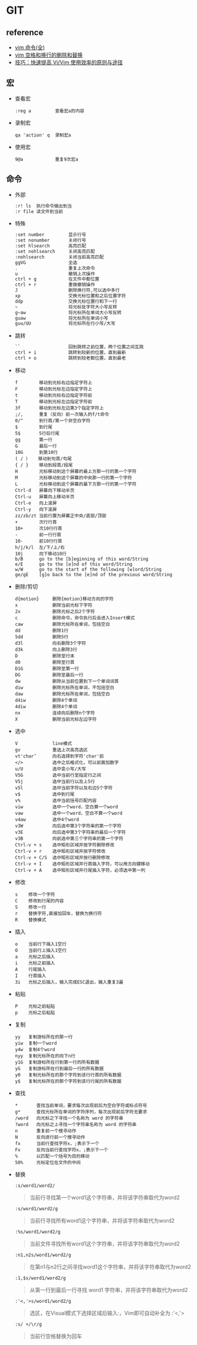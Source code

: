 # GIT

## reference

* [vim 命令(全)](https://blog.csdn.net/zg_hover/article/details/1232018)
* [vim 空格和换行的删除和替换](https://www.cnblogs.com/clphp/p/5502026.html)
* [技巧：快速提高 Vi/Vim 使用效率的原则与途径](https://www.ibm.com/developerworks/cn/linux/l-cn-tip-vim/)

## 宏

* 查看宏
  ```
  :reg a         查看宏a的内容
  ```
* 录制宏
  ```
  qa 'action' q  录制宏a
  ```
* 使用宏
  ```
  9@a            重复9次宏a 
  ```

## 命令

* 外部

  ```bash
  :r! ls  执行命令输出到当
  :r file 读文件到当前
  ```

* 特殊

  ```bash
  :set number         显示行号
  :set nonumber       关闭行号
  :set hlsearch       高亮匹配
  :set nohlsearch     关闭高亮匹配  
  :nohlsearch         关闭当前高亮匹配
  ggVG                全选
  .                   重复上次命令
  u                   撤销上次操作
  ctrl + g            在文件中都位置
  ctrl + r            重做撤销操作
  J                   删除换行符,可以选中多行
  xp                  交换光标位置和之后位置字符
  ddp                 交换光标位置行和下一行
  ~                   将光标处字符大小写反转
  g~aw                将光标所在单词大小写反转
  guaw                将光标所在单词小写
  guu/UU              将光标所在行小写/大写
  ```

* 跳转

  ```bash
  ``                  回到跳转之前位置，两个位置之间互跳
  ctrl + i            跳转到较新的位置，直到最新
  ctrl + o            跳转到较老都位置，直到最老
  ```

* 移动
  ```
  f        移动到光标右边指定字符上
  F        移动到光标左边指定字符上
  t        移动到光标右边指定字符前
  T        移动到光标左边指定字符前
  3f       移动到光标左边第3个指定字符上
  ;/,      重复（反向）前一次输入的f/t命令
  0/^      到行首/第一个非空白字符
  $        到行尾
  5$       5行后行尾
  gg       第一行
  G        最后一行
  10G      到第10行
  ( / ）   移动到句首/句尾
  { / }    移动到段首/段尾
  H        光标移动到这个屏幕的最上方那一行的第一个字符
  M        光标移动到这个屏幕的中央那一行的第一个字符
  L        光标移动到这个屏幕的最下方那一行的第一个字符
  Ctrl-d   屏幕向下移动半页
  Ctrl-u   屏幕向上移动半页
  Ctrl-e   向上滚屏
  Ctrl-y   向下滚屏
  zz/zb/zt 当前行置为屏幕正中央/底部/顶部
  +        次行行首
  10+      次10行行首
  -        前一行行首
  10-      前10行行首
  h/j/k/l  左/下/上/右
  10j      向下移动10行
  b/B      go to the [b]eginning of this word/String
  e/E      go to the [e]nd of this word/String
  w/W      go to the start of the following [w]ord/String
  ge/gE    [g]o back to the [e]nd of the previous word/String
  ```
* 删除/剪切
  ```
  d{motion}     删除{motion}移动方向的字符
  x             删除当前光标下字符
  2x            删除光标之后2个字符
  c             删除命令，命令执行后会进入Insert模式
  caw           删除光标所在单词，包括空白 
  dd            删除1行
  5dd           删除5行
  d3l           向右删除3个字符
  d3k           向上删除3行
  D             删除至行末
  d0            删除至行首
  D1G           删除至第一行
  DG            删除至最后一行
  dw            删除从当前位置到下一个单词词首
  diw           删除光标所在单词，不包括空白
  daw           删除光标所在单词，包括空白
  d4iw          删除4个单词
  4diw          删除4个单词
  nx            连续向后删除n个字符
  X             删除当前光标左边字符
  ```
* 选中
  ```
  V             line模式
  gv            重选上次高亮选区
  vt'char’      向右选择到字符'char'前
  </>           选中之后格式化，可以前面加数字
  u/U           选中变小写/大写
  V5G           选中当前行至指定行之间
  V5j           选中当前行以及上5行
  v5l           选中当前字符以及右边5个字符
  v$            选中到行尾
  v%            选中当前括号匹配内容
  viw           选中一个word，空白算一个word
  vaw           选中一个word，空白不算一个word
  v4aw          选中4个word
  v3W           向后选中第3个字符串的第一个字符
  v3E           向后选中第3个字符串的最后一个字符
  v3B           向前选中第三个字符串的第一个字符
  Ctrl-v + s    选中矩形区域并按字符删除修改
  Ctrl-v + r    选中矩形区域并按字符修改
  Ctrl-v + C/S  选中矩形区域并按行删除修改 
  Ctrl-v + I    选中矩形区域并行首插入字符，可以用方向键移动 
  Ctrl-v + A    选中矩形区域并行尾插入字符，必须选中第一列 
  ```
* 修改
  ```
  s    修改一个字符
  C    修改到行尾的内容
  S    修改一行
  r    替换字符,直接加回车，替换为换行符
  R    替换模式
  ```
* 插入
  ```
  o    当前行下插入1空行
  O    当前行上插入1空行
  a    光标之后插入
  i    光标之前插入
  A    行尾插入
  I    行首插入
  3i   光标之后插入，输入完成ESC退出，输入重复3遍
  ```
* 粘贴
  ```
  P    光标之前粘贴
  p    光标之后粘贴
  ```
* 复制
  ```
  yy   复制游标所在的那一行
  yiw  复制一个word
  y4w  复制4个word
  nyy  复制光标所在的向下n行
  y1G  复制游标所在行到第一行的所有数据
  yG   复制游标所在行到最后一行的所有数据
  y0   复制光标所在的那个字符到该行行首的所有数据
  y$   复制光标所在的那个字符到该行行尾的所有数据
  
  ```
* 查找
  ```
  *       查找当前单词，要求每次出现前后为空白字符或标点符号
  g*      查找光标所在单词的字符序列，每次出现前后字符无要求
  /word   向光标之下寻找一个名称为 word 的字符串
  ?word   向光标之上寻找一个字符串名称为 word 的字符串
  n       重复前一个搜寻动作
  N       反向进行前一个搜寻动作
  fx      当前行查找字符x，;表示下一个
  Fx      反向当前行查找字符x，;表示下一个
  %       以匹配一个括号为目的移动
  50%     光标定位在文件的中间
  ```
* 替换
  ```
  :s/word1/word2/
  ```
  >当前行寻找第一个word1这个字符串，并将该字符串取代为word2
  ```
  :s/word1/word2/g
  ```
  >当前行寻找所有word1这个字符串，并将该字符串取代为word2
  ```
  :%s/word1/word2/g  
  ```
  >当前文件寻找所有word1这个字符串，并将该字符串取代为word2
  ```
  :n1,n2s/word1/word2/g  
  ```
  >在第n1与n2行之间寻找word1这个字符串，并将该字符串取代为word2
  ```
  :1,$s/word1/word2/g
  ```
  >从第一行到最后一行寻找 word1 字符串，并将该字符串取代为word2
  ```
  :'<,'>s/word1/word2/g
  ```
  >选区，在Visual模式下选择区域后输入:，Vim即可自动补全为 :'<,'>
  ```
  :s/ +/\r/g
  ```
  >当前行空格替换为回车
  
